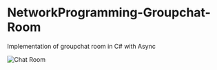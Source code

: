 # NetworkProgramming-Groupchat-Room
Implementation of groupchat room in C# with Async

![Chat Room](https://user-images.githubusercontent.com/31568910/102720045-a4028400-4313-11eb-828b-a11eea4e6bf8.jpg)
